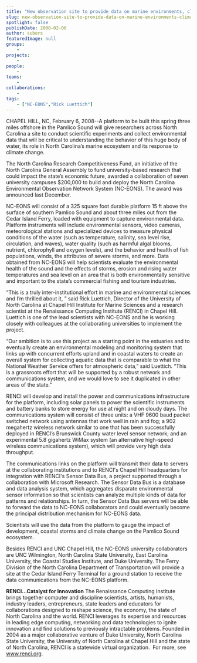 ```yaml
---
title: "New observation site to provide data on marine environments, climate change"
slug: new-observation-site-to-provide-data-on-marine-environments-climate-change
spotlight: false
publishDate: 2008-02-06
author: subers
featuredImage: null
groups:
    - 
projects:
    - 
people:
    - 
teams: 
    - 
collaborations:
    - 
tags:
    - ["NC-EONS","Rick Luettich"]
---
```

CHAPEL HILL, NC, February 6, 2008--A platform to be built this spring three miles offshore in the Pamlico Sound will give researchers across North Carolina a site to conduct scientific experiments and collect environmental data that will be critical to understanding the behavior of this huge body of water, its role in North Carolina’s marine ecosystem and its response to climate change.  <!--more-->

The North Carolina Research Competitiveness Fund, an initiative of the North Carolina General Assembly to fund university-based research that could impact the state’s economic future, awarded a collaboration of seven university campuses $200,000 to build and deploy the North Carolina Environmental Observation Network System (NC-EONS). The award was announced last December.

NC-EONS will consist of a 325 square foot durable platform 15 ft above the surface of southern Pamlico Sound and about three miles out from the Cedar Island Ferry, loaded with equipment to capture environmental data. Platform instruments will include environmental sensors, video cameras, meteorological stations and specialized devices to measure physical conditions of the water (such as temperature, salinity, sea level rise, circulation, and waves), water quality (such as harmful algal blooms, nutrient, chlorophyll and oxygen levels), and the behavior and health of fish populations, winds, the attributes of severe storms, and more. Data obtained from NC-EONS will help scientists evaluate the environmental health of the sound and the effects of storms, erosion and rising water temperatures and sea level on an area that is both environmentally sensitive and important to the state’s commercial fishing and tourism industries.

“This is a truly inter-institutional effort in marine and environmental sciences and I’m thrilled about it, ” said Rick Luettich, Director of the University of North Carolina at Chapel Hill Institute for Marine Sciences and a research scientist at the Renaissance Computing Institute (RENCI) in Chapel Hill. Luettich is one of the lead scientists with NC-EONS and he is working closely with colleagues at the collaborating universities to implement the project.

“Our ambition is to use this project as a starting point in the estuaries and to eventually create an environmental modeling and monitoring system that links up with concurrent efforts upland and in coastal waters to create an overall system for collecting aquatic data that is comparable to what the National Weather Service offers for atmospheric data,” said Luettich. “This is a grassroots effort that will be supported by a robust network and communications system, and we would love to see it duplicated in other areas of the state.”

RENCI will develop and install the power and communications infrastructure for the platform, including solar panels to power the scientific instruments and battery banks to store energy for use at night and on cloudy days. The communications system will consist of three units: a VHF 9600 baud packet switched network using antennas that work well in rain and fog; a 902 megahertz wireless network similar to one that has been successfully deployed in RENCI’s Brunswick County water level sensor network; and an experimental 5.8 gigahertz WiMax system (an alternative high-speed wireless communications system), which will provide very high data throughput.

The communications links on the platform will transmit their data to servers at the collaborating institutions and to RENCI's Chapel Hill headquarters for integration with RENCI's Sensor Data Bus, a project supported through a collaboration with Microsoft Research. The Sensor Data Bus is a database and data analysis system, which aggregates disparate environmental sensor information so that scientists can analyze multiple kinds of data for patterns and relationships. In turn, the Sensor Data Bus servers will be able to forward the data to NC-EONS collaborators and could eventually become the principal distribution mechanism for NC-EONS data.

Scientists will use the data from the platform to gauge the impact of development, coastal storms and climate change on the Pamlico Sound ecosystem.

Besides RENCI and UNC Chapel Hill, the NC-EONS university collaborators are UNC Wilmington, North Carolina State University, East Carolina University, the Coastal Studies Institute, and Duke University. The Ferry Division of the North Carolina Department of Transportation will provide a site at the Cedar Island Ferry Terminal for a ground station to receive the data communications from the NC-EONS platform.

<strong>RENCI…Catalyst for Innovation</strong>
The Renaissance Computing Institute brings together computer and discipline scientists, artists, humanists, industry leaders, entrepreneurs, state leaders and educators for collaborations designed to reshape science, the economy, the state of North Carolina and the world. RENCI leverages its expertise and resources in leading edge computing, networking and data technologies to ignite innovation and find solutions to previously intractable problems. Founded in 2004 as a major collaborative venture of Duke University, North Carolina State University, the University of North Carolina at Chapel Hill and the state of North Carolina, RENCI is a statewide virtual organization.  For more, see <a href="http://www.renci.org/">www.renci.org</a>.

&nbsp;

